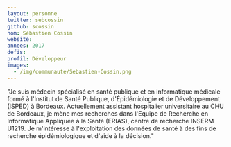 ```yaml
---
layout: personne
twitter: sebcossin
github: scossin
nom: Sébastien Cossin
website:
annees: 2017
defis: 
profil: Développeur
images:
  - /img/communaute/Sebastien-Cossin.png
---
```


"Je suis médecin spécialisé en santé publique et en informatique médicale formé
à l'Institut de Santé Publique, d'Épidémiologie et de Développement
(ISPED) à Bordeaux. Actuellement assistant hospitalier universitaire
au CHU de Bordeaux, je mène mes recherches dans l'Equipe de Recherche
en Informatique Appliquée à la Santé (ERIAS), centre de recherche
INSERM U1219. Je m'intéresse à l'exploitation des données de santé à
des fins de recherche épidémiologique et d'aide à la décision."
